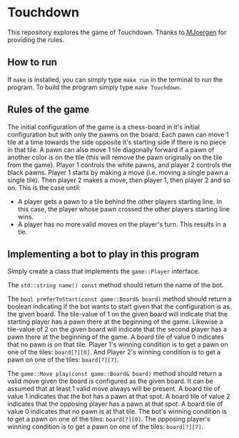 Touchdown
=========

This repository explores the game of Touchdown.
Thanks to [MJoergen](https://github.com/MJoergen) for providing the rules.

## How to run

If `make` is installed, you can simply type `make run` in the terminal to run the program.
To build the program simply type `make Touchdown`.

## Rules of the game

The initial configuration of the game is a chess-board in it's initial configuration but with only the pawns on the board.
Each pawn can move 1 tile at a time towards the side opposite it's starting side if there is no piece in that tile.
A pawn can also move 1 tile diagonally forward if a pawn of another color is on the tile (this will remove the pawn originally on the tile from the game).
Player 1 controls the white pawns, and player 2 controls the black pawns.
Player 1 starts by making a move (i.e. moving a single pawn a single tile).
Then player 2 makes a move, then player 1, then player 2 and so on.
This is the case until:
 - A player gets a pawn to a tile behind the other players starting line. In this case, the player whose pawn crossed the other players starting line wins.
 - A player has no more valid moves on the player's turn. This results in a tie.

## Implementing a bot to play in this program

Simply create a class that implements the `game::Player` interface.

The `std::string name() const` method should return the name of the bot.

The `bool preferToStart(const game::Board& board)` method should return a boolean indicating if the bot wants to start given that the configuration is as the given board.
The tile-value of 1 on the given board will indicate that the starting player has a pawn there at the beginning of the game.
Likewise a tile-value of 2 on the given board will indicate that the second player has a pawn there at the beginning of the game.
A board tile of value 0 indicates that no pawn is on that tile.
Player 1's winning condition is to get a pawn on one of the tiles: `board[?][0]`.
And Player 2's winning condition is to get a pawn on one of the tiles: `board[?][7]`.


The `game::Move play(const game::Board& board)` method should return a valid move given the board is configured as the given board.
It can be assumed that at least 1 valid move always will be present.
A board tile of value 1 indicates that the bot has a pawn at that spot.
A board tile of value 2 indicates that the opposing player has a pawn at that spot.
A board tile of value 0 indicates that no pawn is at that tile.
The bot's winning condition is to get a pawn on one of the tiles: `board[?][0]`.
The opposing player's winning condition is to get a pawn on one of the tiles: `board[?][7]`.
